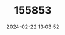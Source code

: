 ---
title: "155853"
category: "Sphaerium rivicola"
draft: false
date: 2024-02-22 13:03:52
languages:
  English: ["Nut Orb Mussel", "River Orb Mussel"]
  Dutch; Flemish: ["Rivierhoornschaal"]
---